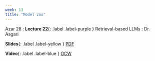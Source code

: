 ```yaml
---
week: 13
title: "Model zoo"
---
```


Azar 28
: **Lecture 22**{: .label .label-purple } Retrieval-based LLMs
  : Dr. Asgari

  **Slides**{: .label .label-yellow } [PDF](../assets/lectures/LLM-RAG.pdf)

  **Video**{: .label .label-blue } [OCW](https://ocw.sharif.edu/course/524/session/id/10724)